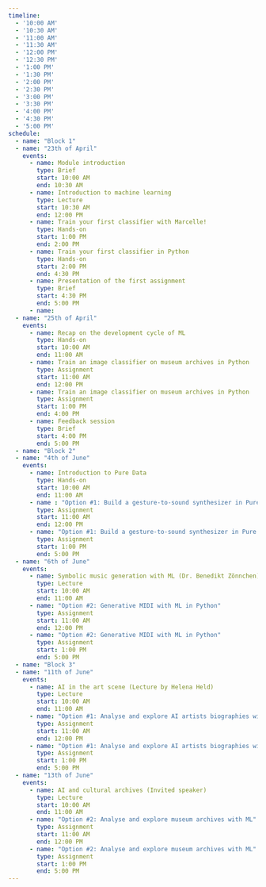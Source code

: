 ```yaml
---
timeline:
  - '10:00 AM'
  - '10:30 AM'
  - '11:00 AM'
  - '11:30 AM'
  - '12:00 PM'
  - '12:30 PM'
  - '1:00 PM'
  - '1:30 PM'
  - '2:00 PM'
  - '2:30 PM'
  - '3:00 PM'
  - '3:30 PM'
  - '4:00 PM'
  - '4:30 PM'
  - '5:00 PM'
schedule:
  - name: "Block 1"
  - name: "23th of April"
    events:
      - name: Module introduction
        type: Brief
        start: 10:00 AM
        end: 10:30 AM
      - name: Introduction to machine learning
        type: Lecture
        start: 10:30 AM
        end: 12:00 PM
      - name: Train your first classifier with Marcelle!
        type: Hands-on
        start: 1:00 PM
        end: 2:00 PM
      - name: Train your first classifier in Python
        type: Hands-on
        start: 2:00 PM
        end: 4:30 PM
      - name: Presentation of the first assignment
        type: Brief
        start: 4:30 PM
        end: 5:00 PM
      - name: 
  - name: "25th of April"
    events:
      - name: Recap on the development cycle of ML
        type: Hands-on
        start: 10:00 AM
        end: 11:00 AM
      - name: Train an image classifier on museum archives in Python
        type: Assignment
        start: 11:00 AM
        end: 12:00 PM
      - name: Train an image classifier on museum archives in Python
        type: Assignment
        start: 1:00 PM
        end: 4:00 PM
      - name: Feedback session
        type: Brief
        start: 4:00 PM
        end: 5:00 PM
  - name: "Block 2"
  - name: "4th of June"
    events:
      - name: Introduction to Pure Data
        type: Hands-on
        start: 10:00 AM
        end: 11:00 AM
      - name : "Option #1: Build a gesture-to-sound synthesizer in Pure Data"
        type: Assignment
        start: 11:00 AM
        end: 12:00 PM
      - name: "Option #1: Build a gesture-to-sound synthesizer in Pure Data"
        type: Assignment
        start: 1:00 PM
        end: 5:00 PM
  - name: "6th of June"
    events:
      - name: Symbolic music generation with ML (Dr. Benedikt Zönnchen)
        type: Lecture
        start: 10:00 AM
        end: 11:00 AM
      - name: "Option #2: Generative MIDI with ML in Python"
        type: Assignment
        start: 11:00 AM
        end: 12:00 PM
      - name: "Option #2: Generative MIDI with ML in Python"
        type: Assignment
        start: 1:00 PM
        end: 5:00 PM
  - name: "Block 3"
  - name: "11th of June"
    events:
      - name: AI in the art scene (Lecture by Helena Held)
        type: Lecture
        start: 10:00 AM
        end: 11:00 AM
      - name: "Option #1: Analyse and explore AI artists biographies with ML"
        type: Assignment
        start: 11:00 AM
        end: 12:00 PM
      - name: "Option #1: Analyse and explore AI artists biographies with ML"
        type: Assignment
        start: 1:00 PM
        end: 5:00 PM
  - name: "13th of June"
    events:
      - name: AI and cultural archives (Invited speaker)
        type: Lecture
        start: 10:00 AM
        end: 11:00 AM
      - name: "Option #2: Analyse and explore museum archives with ML"
        type: Assignment
        start: 11:00 AM
        end: 12:00 PM
      - name: "Option #2: Analyse and explore museum archives with ML"
        type: Assignment
        start: 1:00 PM
        end: 5:00 PM
---
```

